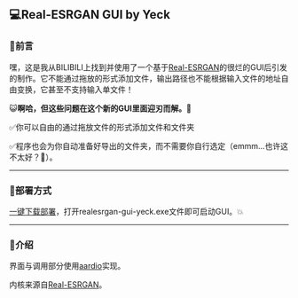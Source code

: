 ## 💻Real-ESRGAN GUI by Yeck

### 🌌前言

嘿，这是我从BILIBILI上找到并使用了一个基于[Real-ESRGAN](https://github.com/xinntao/Real-ESRGAN)的很烂的GUI后引发的制作。它不能通过拖放的形式添加文件，输出路径也不能根据输入文件的地址自由变换，它甚至不支持输入单文件！

😺**啊哈，但这些问题在这个新的GUI里面迎刃而解。🎉**

✅你可以自由的通过拖放文件的形式添加文件和文件夹

✅程序也会为你自动准备好导出的文件夹，而不需要你自行选定（emmm...也许这不太好？🤪）。

---

### 🔧部署方式

[一键下载部署](https://github.com/YeEeck/realesrgan-gui-yeck/releases/download/v0.1.0/realesrgan-gui-yeck.zip)，打开realesrgan-gui-yeck.exe文件即可启动GUI。💥

---

### 📖介绍

界面与调用部分使用[aardio](https://aardio.com/)实现。

内核来源自[Real-ESRGAN](https://github.com/xinntao/Real-ESRGAN)。